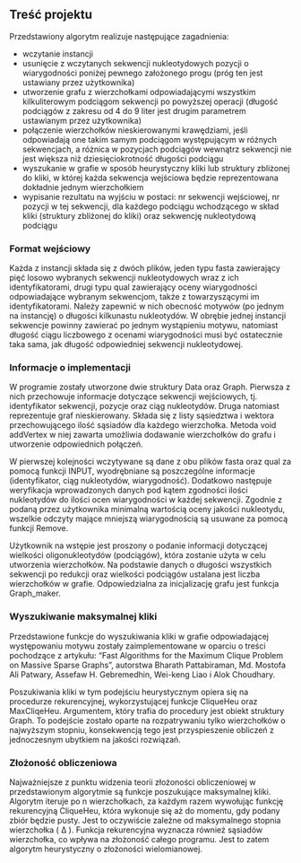 ## Treść projektu
Przedstawiony algorytm realizuje następujące zagadnienia:
- wczytanie instancji
- usunięcie z wczytanych sekwencji nukleotydowych pozycji o wiarygodności poniżej pewnego założonego progu (próg ten jest ustawiany przez użytkownika)
- utworzenie grafu z wierzchołkami odpowiadającymi wszystkim kilkuliterowym podciągom sekwencji po powyższej operacji (długość podciągów z zakresu od 4 do 9 liter jest drugim parametrem ustawianym przez użytkownika)
- połączenie wierzchołków nieskierowanymi krawędziami, jeśli odpowiadają one takim samym podciągom występującym w różnych sekwencjach, a różnica w pozycjach podciągów wewnątrz sekwencji nie jest większa niż dziesięciokrotność długości podciągu
- wyszukanie w grafie w sposób heurystyczny kliki lub struktury zbliżonej do kliki, w której każda sekwencja wejściowa będzie reprezentowana dokładnie jednym wierzchołkiem
- wypisanie rezultatu na wyjściu w postaci: nr sekwencji wejściowej, nr pozycji w tej sekwencji, dla każdego podciągu wchodzącego w skład kliki (struktury zbliżonej do kliki) oraz sekwencję nukleotydową podciągu
### Format wejściowy
Każda z instancji składa się z dwóch plików, jeden typu fasta zawierający pięć losowo wybranych sekwencji nukleotydowych wraz z ich identyfikatorami, drugi typu qual zawierający oceny wiarygodności odpowiadające wybranym sekwencjom, także z towarzyszącymi im identyfikatorami.
Należy zapewnić w nich obecność motywów (po jednym na instancję) o długości kilkunastu nukleotydów. W obrębie jednej instancji sekwencje powinny zawierać po jednym wystąpieniu motywu, natomiast długość ciągu liczbowego z ocenami wiarygodności musi być ostatecznie taka sama, jak długość odpowiedniej sekwencji nukleotydowej.
### Informacje o implementacji
W programie zostały utworzone dwie struktury Data oraz Graph. Pierwsza z nich przechowuje informacje dotyczące sekwencji wejściowych, tj. identyfikator sekwencji,
pozycje oraz ciąg nukleotydów. Druga natomiast reprezentuje graf nieskierowany. Składa się z listy sąsiedztwa i wektora przechowującego ilość sąsiadów dla każdego wierzchołka.
Metoda void addVertex w niej zawarta umożliwia dodawanie wierzchołków do grafu i utworzenie odpowiednich połączeń.

W pierwszej kolejności wczytywane są dane z obu plików fasta oraz qual za pomocą funkcji
INPUT, wyodrębniane są poszczególne informacje (identyfikator, ciąg nukleotydów,
wiarygodność). Dodatkowo następuje weryfikacja wprowadzonych danych pod kątem
zgodności ilości nukleotydów do ilości ocen wiarygodności w każdej sekwencji. Zgodnie z
podaną przez użytkownika minimalną wartością oceny jakości nukleotydu, wszelkie odczyty
mające mniejszą wiarygodnością są usuwane za pomocą funkcji Remove.

Użytkownik na wstępie jest proszony o podanie informacji dotyczącej wielkości
oligonukleotydów (podciągów), która zostanie użyta w celu utworzenia wierzchołków. Na
podstawie danych o długości wszystkich sekwencji po redukcji oraz wielkości podciągów
ustalana jest liczba wierzchołków w grafie. Odpowiedzialna za inicjalizację grafu jest funkcja
Graph_maker. 
### Wyszukiwanie maksymalnej kliki
Przedstawione funkcje do wyszukiwania kliki w grafie odpowiadającej
występowaniu motywu zostały zaimplementowane w oparciu o treści pochodzące z artykułu:
“Fast Algorithms for the Maximum Clique Problem on Massive Sparse Graphs”, autorstwa
Bharath Pattabiraman, Md. Mostofa Ali Patwary, Assefaw H. Gebremedhin, Wei-keng Liao i
Alok Choudhary.

Poszukiwania kliki w tym podejściu heurystycznym opiera się na procedurze rekurencyjnej,
wykorzystującej funkcje CliqueHeu oraz MaxCliqeHeu. Argumentem, który trafia do
procedury jest obiekt struktury Graph. To podejście zostało oparte na rozpatrywaniu tylko wierzchołków o najwyższym stopniu,
konsekwencją tego jest przyspieszenie obliczeń z jednoczesnym ubytkiem na jakości
rozwiązań.
### Złożoność obliczeniowa
Najważniejsze z punktu widzenia teorii złożoności obliczeniowej w przedstawionym
algorytmie są funkcje poszukujące maksymalnej kliki. Algorytm iteruje po n wierzchołkach,
za każdym razem wywołując funkcję rekurencyjną CliqueHeu, która wykonuje się aż do
momentu, gdy podany zbiór będzie pusty. Jest to oczywiście zależne od maksymalnego
stopnia wierzchołka ( ∆ ). Funkcja rekurencyjna wyznacza również sąsiadów wierzchołka, co
wpływa na złożoność całego programu. Jest to zatem algorytm heurystyczny o złożoności wielomianowej.



